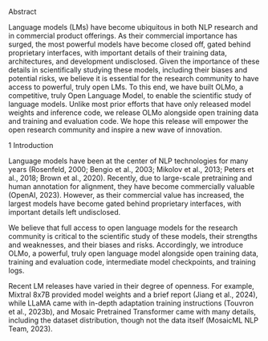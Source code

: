 Abstract

Language models (LMs) have become ubiquitous in both NLP research and in commercial product offerings. As their commercial importance has surged, the most powerful models have become closed off, gated behind proprietary interfaces, with important details of their training data, architectures, and development undisclosed. Given the importance of these details in scientifically studying these models, including their biases and potential risks, we believe it is essential for the research community to have access to powerful, truly open LMs. To this end, we have built OLMo, a competitive, truly Open Language Model, to enable the scientific study of language models. Unlike most prior efforts that have only released model weights and inference code, we release OLMo alongside open training data and training and evaluation code. We hope this release will empower the open research community and inspire a new wave of innovation.

1 Introduction

Language models have been at the center of NLP technologies for many years (Rosenfeld, 2000; Bengio et al., 2003; Mikolov et al., 2013; Peters et al., 2018; Brown et al., 2020). Recently, due to large-scale pretraining and human annotation for alignment, they have become commercially valuable (OpenAI, 2023). However, as their commercial value has increased, the largest models have become gated behind proprietary interfaces, with important details left undisclosed.

We believe that full access to open language models for the research community is critical to the scientific study of these models, their strengths and weaknesses, and their biases and risks. Accordingly, we introduce OLMo, a powerful, truly open language model alongside open training data, training and evaluation code, intermediate model checkpoints, and training logs.

Recent LM releases have varied in their degree of openness. For example, Mixtral 8x7B provided model weights and a brief report (Jiang et al., 2024), while LLaMA came with in-depth adaptation training instructions (Touvron et al., 2023b), and Mosaic Pretrained Transformer came with many details, including the dataset distribution, though not the data itself (MosaicML NLP Team, 2023).